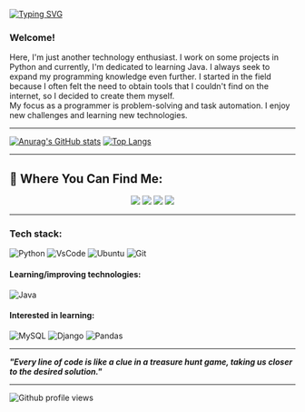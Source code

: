 [![Typing SVG](https://readme-typing-svg.demolab.com?font=Fira+Code&duration=3000&pause=1000&width=435&lines=Hello%2C+welcome+to+my+tech+world!+%F0%9F%8C%8E)](https://git.io/typing-svg)

### Welcome!

<p>
    Here, I'm just another technology enthusiast. I work on some projects in Python and currently, I'm dedicated to learning Java. I always seek to expand my programming knowledge even further. I started in the field because I often felt the need to obtain tools that I couldn't find on the internet, so I decided to create them myself. <br>
  My focus as a programmer is problem-solving and task automation. I enjoy new challenges and learning new technologies.
</p>

---

[![Anurag's GitHub stats](https://github-readme-stats.vercel.app/api?username=NFTSZ&theme=dark)](https://github.com/anuraghazra/github-readme-stats)
[![Top Langs](https://github-readme-stats.vercel.app/api/top-langs/?username=NFTSZ&layout=donut&theme=dark)](https://github.com/anuraghazra/github-readme-stats)

---

## 🔎 Where You Can Find Me:
<div align="center"> 
  <a href="https://instagram.com/naft.py" target="_blank"><img src="https://img.shields.io/badge/-Instagram-%23E4405F?style=for-the-badge&logo=instagram&logoColor=white" target="_blank"></a>
  <a href ="mailto:naftsz.dev@gmail.com"><img src="https://img.shields.io/badge/-Gmail-%23333?style=for-the-badge&logo=gmail&logoColor=white" target="_blank"></a>
  <a href="https://www.linkedin.com/in/nftsz/" target="_blank"><img src="https://img.shields.io/badge/-LinkedIn-%230077B5?style=for-the-badge&logo=linkedin&logoColor=white" target="_blank"></a> 
  <a href="https://twitter.com/tatastudyyg" target="_blank"><img src="https://img.shields.io/badge/Twitter-1DA1F2?style=for-the-badge&logo=twitter&logoColor=white" target="_blank"></a> 
</div>

---
<h3>Tech stack:</h3>

![Python](https://img.shields.io/badge/Python-FFD43B?style=for-the-badge&logo=python&logoColor=blue)
![VsCode](https://img.shields.io/badge/VSCode-0078D4?style=for-the-badge&logo=visual%20studio%20code&logoColor=white)
![Ubuntu](https://img.shields.io/badge/Ubuntu-E95420?style=for-the-badge&logo=ubuntu&logoColor=white)
![Git](https://img.shields.io/badge/GIT-E44C30?style=for-the-badge&logo=git&logoColor=white)

<h4>Learning/improving technologies:</h4>

![Java](https://img.shields.io/badge/Java-ED8B00?style=for-the-badge&logo=java&logoColor=white)


<h4>Interested in learning:</h4>

![MySQL](https://img.shields.io/badge/MySQL-005C84?style=for-the-badge&logo=mysql&logoColor=white)
![Django](https://img.shields.io/badge/Django-092E20?style=for-the-badge&logo=django&logoColor=green)
![Pandas](https://img.shields.io/badge/Pandas-2C2D72?style=for-the-badge&logo=pandas&logoColor=white)

---
__*"Every line of code is like a clue in a treasure hunt game, taking us closer to the desired solution."*__

---

![Github profile views](https://komarev.com/ghpvc/?username=NFTSZ)
